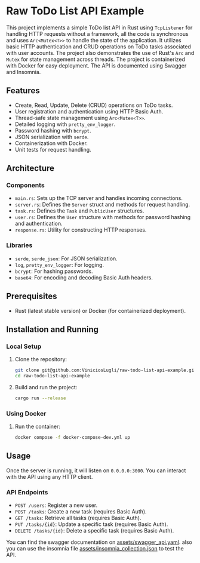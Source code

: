 # Raw ToDo List API Example

This project implements a simple ToDo list API in Rust using `TcpListener` for handling HTTP requests without a framework, all the code is synchronous and uses `Arc<Mutex<T>>` to handle the state of the application. It utilizes basic HTTP authentication and CRUD operations on ToDo tasks associated with user accounts. The project also demonstrates the use of Rust's `Arc` and `Mutex` for state management across threads. The project is containerized with Docker for easy deployment. The API is documented using Swagger and Insomnia.

## Features

-   Create, Read, Update, Delete (CRUD) operations on ToDo tasks.
-   User registration and authentication using HTTP Basic Auth.
-   Thread-safe state management using `Arc<Mutex<T>>`.
-   Detailed logging with `pretty_env_logger`.
-   Password hashing with `bcrypt`.
-   JSON serialization with `serde`.
-   Containerization with Docker.
-   Unit tests for request handling.

## Architecture

### Components

-   `main.rs`: Sets up the TCP server and handles incoming connections.
-   `server.rs`: Defines the `Server` struct and methods for request handling.
-   `task.rs`: Defines the `Task` and `PublicUser` structures.
-   `user.rs`: Defines the `User` structure with methods for password hashing and authentication.
-   `response.rs`: Utility for constructing HTTP responses.

### Libraries

-   `serde`, `serde_json`: For JSON serialization.
-   `log`, `pretty_env_logger`: For logging.
-   `bcrypt`: For hashing passwords.
-   `base64`: For encoding and decoding Basic Auth headers.

## Prerequisites

-   Rust (latest stable version) or Docker (for containerized deployment).

## Installation and Running

### Local Setup

1. Clone the repository:

    ```sh
    git clone git@github.com:ViniciosLugli/raw-todo-list-api-example.git
    cd raw-todo-list-api-example
    ```

2. Build and run the project:
    ```sh
    cargo run --release
    ```

### Using Docker

1. Run the container:
    ```sh
    docker compose -f docker-compose-dev.yml up
    ```

## Usage

Once the server is running, it will listen on `0.0.0.0:3000`. You can interact with the API using any HTTP client.

### API Endpoints

-   `POST /users`: Register a new user.
-   `POST /tasks`: Create a new task (requires Basic Auth).
-   `GET /tasks`: Retrieve all tasks (requires Basic Auth).
-   `PUT /tasks/{id}`: Update a specific task (requires Basic Auth).
-   `DELETE /tasks/{id}`: Delete a specific task (requires Basic Auth).

You can find the swagger documentation on [assets/swagger_api.yaml](assets/swagger_api.yaml). also you can use the insomnia file [assets/insomnia_collection.json](assets/insomnia_collection.json) to test the API.
